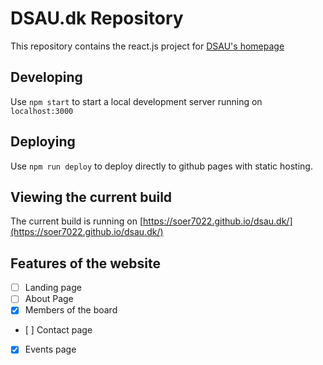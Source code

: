 # DSAU.dk Repository

This repository contains the react.js project for [DSAU's homepage](http://dsau.dk)

## Developing

Use `npm start` to start a local development server running on `localhost:3000`

## Deploying

Use `npm run deploy` to deploy directly to github pages with static hosting.

## Viewing the current build

The current build is running on [https://soer7022.github.io/dsau.dk/](https://soer7022.github.io/dsau.dk/)

## Features of the website

-   [ ] Landing page
-   [ ] About Page
-   [x] Members of the board
-   [ ] Contact page
-   [x] Events page
